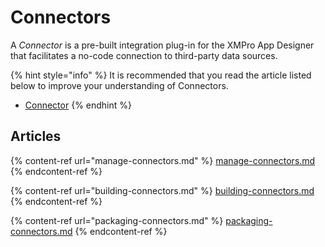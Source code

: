 # Connectors

A _Connector_ is a pre-built integration plug-in for the XMPro App Designer that facilitates a no-code connection to third-party data sources.

{% hint style="info" %}
It is recommended that you read the article listed below to improve your understanding of Connectors.

* [Connector](../../concepts/connector.md)
{% endhint %}

## Articles

{% content-ref url="manage-connectors.md" %}
[manage-connectors.md](manage-connectors.md)
{% endcontent-ref %}

{% content-ref url="building-connectors.md" %}
[building-connectors.md](building-connectors.md)
{% endcontent-ref %}

{% content-ref url="packaging-connectors.md" %}
[packaging-connectors.md](packaging-connectors.md)
{% endcontent-ref %}
